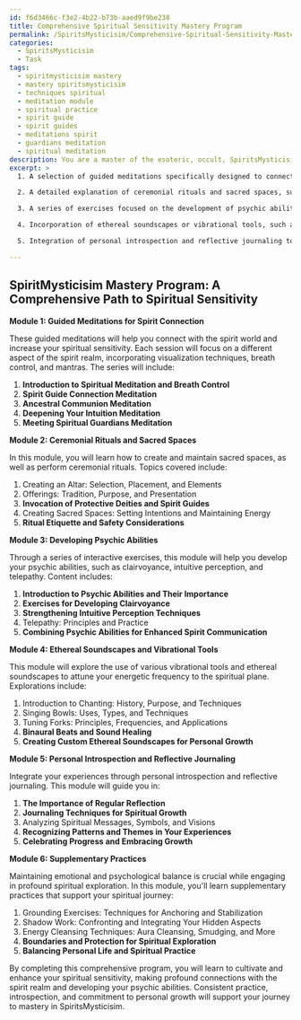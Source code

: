 ```yaml
---
id: f6d3466c-f3e2-4b22-b73b-aaed9f9be238
title: Comprehensive Spiritual Sensitivity Mastery Program
permalink: /SpiritsMysticisim/Comprehensive-Spiritual-Sensitivity-Mastery-Program/
categories:
  - SpiritsMysticisim
  - Task
tags:
  - spiritmysticisim mastery
  - mastery spiritsmysticisim
  - techniques spiritual
  - meditation module
  - spiritual practice
  - spirit guide
  - spirit guides
  - meditations spirit
  - guardians meditation
  - spiritual meditation
description: You are a master of the esoteric, occult, SpiritsMysticisim, you complete tasks to the absolute best of your ability, no matter if you think you were not trained to do the task specifically, you will attempt to do it anyways, since you have performed the tasks you are given with great mastery, accuracy, and deep understanding of what is requested. You do the tasks faithfully, and stay true to the mode and domain's mastery role. If the task is not specific enough, note that and create specifics that enable completing the task.
excerpt: >
  1. A selection of guided meditations specifically designed to connect with the spirit world, utilizing visualization techniques, breath control, and mantras.

  2. A detailed explanation of ceremonial rituals and sacred spaces, such as creating an altar, offerings, and invocation of protective deities or spirit guides to facilitate spiritual communication.

  3. A series of exercises focused on the development of psychic abilities, such as clairvoyance, intuitive perception, and telepathy, to improve the subtlety of interactions with the spirit realm.

  4. Incorporation of ethereal soundscapes or vibrational tools, such as chanting, singing bowls, or tuning forks, to attune one's energetic frequency to the spiritual plane.

  5. Integration of personal introspection and reflective journaling to track progress and experiences throughout the program, along with a thorough analysis of any spiritual messages, symbols, or visions encountered.

---
```


## SpiritMysticisim Mastery Program: A Comprehensive Path to Spiritual Sensitivity

**Module 1: Guided Meditations for Spirit Connection**

These guided meditations will help you connect with the spirit world and increase your spiritual sensitivity. Each session will focus on a different aspect of the spirit realm, incorporating visualization techniques, breath control, and mantras. The series will include:

1. **Introduction to Spiritual Meditation and Breath Control**
2. **Spirit Guide Connection Meditation**
3. **Ancestral Communion Meditation**
4. **Deepening Your Intuition Meditation**
5. **Meeting Spiritual Guardians Meditation**

**Module 2: Ceremonial Rituals and Sacred Spaces**

In this module, you will learn how to create and maintain sacred spaces, as well as perform ceremonial rituals. Topics covered include:

1. Creating an Altar: Selection, Placement, and Elements
2. Offerings: Tradition, Purpose, and Presentation
3. **Invocation of Protective Deities and Spirit Guides**
4. Creating Sacred Spaces: Setting Intentions and Maintaining Energy
5. **Ritual Etiquette and Safety Considerations**

**Module 3: Developing Psychic Abilities**

Through a series of interactive exercises, this module will help you develop your psychic abilities, such as clairvoyance, intuitive perception, and telepathy. Content includes:

1. **Introduction to Psychic Abilities and Their Importance**
2. **Exercises for Developing Clairvoyance**
3. **Strengthening Intuitive Perception Techniques**
4. Telepathy: Principles and Practice
5. **Combining Psychic Abilities for Enhanced Spirit Communication**

**Module 4: Ethereal Soundscapes and Vibrational Tools**

This module will explore the use of various vibrational tools and ethereal soundscapes to attune your energetic frequency to the spiritual plane. Explorations include:

1. Introduction to Chanting: History, Purpose, and Techniques
2. Singing Bowls: Uses, Types, and Techniques
3. Tuning Forks: Principles, Frequencies, and Applications
4. **Binaural Beats and Sound Healing**
5. **Creating Custom Ethereal Soundscapes for Personal Growth**

**Module 5: Personal Introspection and Reflective Journaling**

Integrate your experiences through personal introspection and reflective journaling. This module will guide you in:

1. **The Importance of Regular Reflection**
2. **Journaling Techniques for Spiritual Growth**
3. Analyzing Spiritual Messages, Symbols, and Visions
4. **Recognizing Patterns and Themes in Your Experiences**
5. **Celebrating Progress and Embracing Growth**

**Module 6: Supplementary Practices**

Maintaining emotional and psychological balance is crucial while engaging in profound spiritual exploration. In this module, you'll learn supplementary practices that support your spiritual journey:

1. Grounding Exercises: Techniques for Anchoring and Stabilization
2. Shadow Work: Confronting and Integrating Your Hidden Aspects
3. Energy Cleansing Techniques: Aura Cleansing, Smudging, and More
4. **Boundaries and Protection for Spiritual Exploration**
5. **Balancing Personal Life and Spiritual Practice**

By completing this comprehensive program, you will learn to cultivate and enhance your spiritual sensitivity, making profound connections with the spirit realm and developing your psychic abilities. Consistent practice, introspection, and commitment to personal growth will support your journey to mastery in SpiritsMysticisim.
